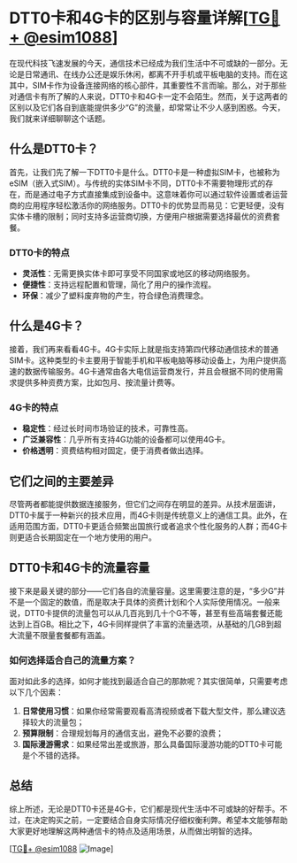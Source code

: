 # DTT0卡和4G卡的区别与容量详解[[TG💪+ @esim1088](https://t.me/s/esim1088)]

在现代科技飞速发展的今天，通信技术已经成为我们生活中不可或缺的一部分。无论是日常通讯、在线办公还是娱乐休闲，都离不开手机或平板电脑的支持。而在这其中，SIM卡作为设备连接网络的核心部件，其重要性不言而喻。那么，对于那些对通信卡有所了解的人来说，DTT0卡和4G卡一定不会陌生。然而，关于这两者的区别以及它们各自到底能提供多少“G”的流量，却常常让不少人感到困惑。今天，我们就来详细聊聊这个话题。

## 什么是DTT0卡？

首先，让我们先了解一下DTT0卡是什么。DTT0卡是一种虚拟SIM卡，也被称为eSIM（嵌入式SIM）。与传统的实体SIM卡不同，DTT0卡不需要物理形式的存在，而是通过电子方式直接集成到设备中。这意味着你可以通过软件设置或者运营商的应用程序轻松激活你的网络服务。DTT0卡的优势显而易见：它更轻便，没有实体卡槽的限制；同时支持多运营商切换，方便用户根据需要选择最优的资费套餐。

### DTT0卡的特点

- **灵活性**：无需更换实体卡即可享受不同国家或地区的移动网络服务。
- **便捷性**：支持远程配置和管理，简化了用户的操作流程。
- **环保**：减少了塑料废弃物的产生，符合绿色消费理念。

## 什么是4G卡？

接着，我们再来看看4G卡。4G卡实际上就是指支持第四代移动通信技术的普通SIM卡。这种类型的卡主要用于智能手机和平板电脑等移动设备上，为用户提供高速的数据传输服务。4G卡通常由各大电信运营商发行，并且会根据不同的使用需求提供多种资费方案，比如包月、按流量计费等。

### 4G卡的特点

- **稳定性**：经过长时间市场验证的技术，可靠性高。
- **广泛兼容性**：几乎所有支持4G功能的设备都可以使用4G卡。
- **价格透明**：资费结构相对固定，便于消费者做出选择。

## 它们之间的主要差异

尽管两者都能提供数据连接服务，但它们之间存在明显的差异。从技术层面讲，DTT0卡属于一种新兴的技术应用，而4G卡则是传统意义上的通信工具。此外，在适用范围方面，DTT0卡更适合频繁出国旅行或者追求个性化服务的人群；而4G卡则更适合长期固定在一个地方使用的用户。

## DTT0卡和4G卡的流量容量

接下来是最关键的部分——它们各自的流量容量。这里需要注意的是，“多少G”并不是一个固定的数值，而是取决于具体的资费计划和个人实际使用情况。一般来说，DTT0卡提供的流量包可以从几百兆到几十个G不等，甚至有些高端套餐还能达到上百GB。相比之下，4G卡同样提供了丰富的流量选项，从基础的几GB到超大流量不限量套餐都有涵盖。

### 如何选择适合自己的流量方案？

面对如此多的选择，如何才能找到最适合自己的那款呢？其实很简单，只需要考虑以下几个因素：

1. **日常使用习惯**：如果你经常需要观看高清视频或者下载大型文件，那么建议选择较大的流量包；
2. **预算限制**：合理规划每月的通信支出，避免不必要的浪费；
3. **国际漫游需求**：如果经常出差或旅游，那么具备国际漫游功能的DTT0卡可能是个不错的选择。

## 总结

综上所述，无论是DTT0卡还是4G卡，它们都是现代生活中不可或缺的好帮手。不过，在决定购买之前，一定要结合自身实际情况仔细权衡利弊。希望本文能够帮助大家更好地理解这两种通信卡的特点及适用场景，从而做出明智的选择。

[[TG💪+ @esim1088](https://t.me/s/esim1088) ![Image](https://i.postimg.cc/4NQfJmqS/Snipaste-2025-05-13-00-14-12.png)]